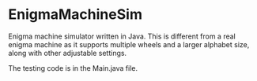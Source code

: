 # EnigmaMachineSim
Enigma machine simulator written in Java. This is different from a real enigma machine as it supports multiple wheels and a larger alphabet size, along with other adjustable settings.

The testing code is in the Main.java file.
